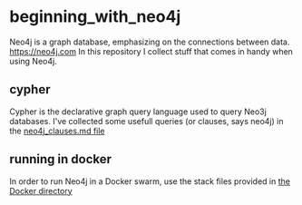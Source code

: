 # beginning_with_neo4j

Neo4j is a graph database, emphasizing on the connections between data. https://neo4j.com
In this repository I collect stuff that comes in handy when using Neo4j. 

## cypher
Cypher is the declarative graph query language used to query Neo3j databases.
I've collected some usefull queries (or clauses, says neo4j) in the [neo4j_clauses.md file](./neo4j_clauses.md)

## running in docker
In order to run Neo4j in a Docker swarm, use the stack files provided in [the Docker directory](./docker/)

